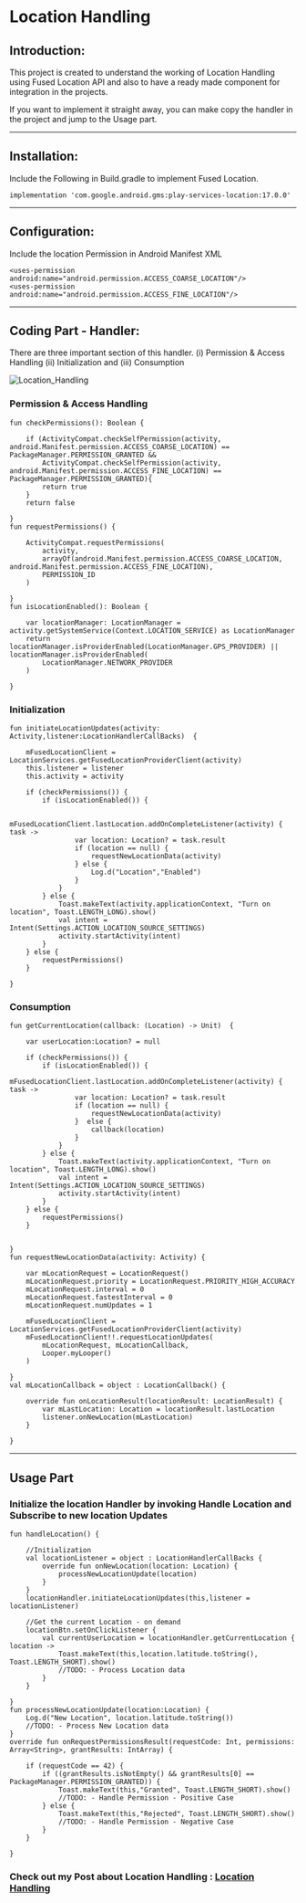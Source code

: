 # Location Handling

## Introduction:

This project is created to understand the working of Location Handling using Fused Location API and also to have a ready made component for integration in the projects.

If you want to implement it straight away, you can make copy the handler in the project and jump to the Usage part.

---------------------------------------------------------------------------------------------------

## Installation:

Include the Following in Build.gradle to implement Fused Location.

```
implementation 'com.google.android.gms:play-services-location:17.0.0'
```

----------------------------------------------------------------------------------------------------

## Configuration:

Include the location Permission in Android Manifest XML

```
<uses-permission android:name="android.permission.ACCESS_COARSE_LOCATION"/>
<uses-permission android:name="android.permission.ACCESS_FINE_LOCATION"/>
```


----------------------------------------------------------------------------------------------------

## Coding Part - Handler:

There are three important section of this handler. (i) Permission & Access Handling (ii) Initialization and (iii) Consumption

![Location_Handling](Location_Handler_Flow.png)

### Permission & Access Handling

```
fun checkPermissions(): Boolean {

    if (ActivityCompat.checkSelfPermission(activity, android.Manifest.permission.ACCESS_COARSE_LOCATION) == PackageManager.PERMISSION_GRANTED &&
        ActivityCompat.checkSelfPermission(activity, android.Manifest.permission.ACCESS_FINE_LOCATION) == PackageManager.PERMISSION_GRANTED){
        return true
    }
    return false

}
fun requestPermissions() {

    ActivityCompat.requestPermissions(
        activity,
        arrayOf(android.Manifest.permission.ACCESS_COARSE_LOCATION, android.Manifest.permission.ACCESS_FINE_LOCATION),
        PERMISSION_ID
    )

}
fun isLocationEnabled(): Boolean {

    var locationManager: LocationManager = activity.getSystemService(Context.LOCATION_SERVICE) as LocationManager
    return locationManager.isProviderEnabled(LocationManager.GPS_PROVIDER) || locationManager.isProviderEnabled(
        LocationManager.NETWORK_PROVIDER
    )

}
```

### Initialization

```
fun initiateLocationUpdates(activity: Activity,listener:LocationHandlerCallBacks)  {

    mFusedLocationClient = LocationServices.getFusedLocationProviderClient(activity)
    this.listener = listener
    this.activity = activity

    if (checkPermissions()) {
        if (isLocationEnabled()) {

            mFusedLocationClient.lastLocation.addOnCompleteListener(activity) { task ->
                var location: Location? = task.result
                if (location == null) {
                    requestNewLocationData(activity)
                } else {
                    Log.d("Location","Enabled")
                }
            }
        } else {
            Toast.makeText(activity.applicationContext, "Turn on location", Toast.LENGTH_LONG).show()
            val intent = Intent(Settings.ACTION_LOCATION_SOURCE_SETTINGS)
            activity.startActivity(intent)
        }
    } else {
        requestPermissions()
    }

}
```

### Consumption

```
fun getCurrentLocation(callback: (Location) -> Unit)  {

    var userLocation:Location? = null

    if (checkPermissions()) {
        if (isLocationEnabled()) {
            mFusedLocationClient.lastLocation.addOnCompleteListener(activity) { task ->
                var location: Location? = task.result
                if (location == null) {
                    requestNewLocationData(activity)
                }  else {
                    callback(location)
                }
            }
        } else {
            Toast.makeText(activity.applicationContext, "Turn on location", Toast.LENGTH_LONG).show()
            val intent = Intent(Settings.ACTION_LOCATION_SOURCE_SETTINGS)
            activity.startActivity(intent)
        }
    } else {
        requestPermissions()
    }


}
fun requestNewLocationData(activity: Activity) {

    var mLocationRequest = LocationRequest()
    mLocationRequest.priority = LocationRequest.PRIORITY_HIGH_ACCURACY
    mLocationRequest.interval = 0
    mLocationRequest.fastestInterval = 0
    mLocationRequest.numUpdates = 1

    mFusedLocationClient = LocationServices.getFusedLocationProviderClient(activity)
    mFusedLocationClient!!.requestLocationUpdates(
        mLocationRequest, mLocationCallback,
        Looper.myLooper()
    )

}
val mLocationCallback = object : LocationCallback() {

    override fun onLocationResult(locationResult: LocationResult) {
        var mLastLocation: Location = locationResult.lastLocation
        listener.onNewLocation(mLastLocation)
    }

}
```


----------------------------------------------------------------------------------------------------

## Usage Part

### Initialize the location Handler by invoking Handle Location and Subscribe to new location Updates

```
fun handleLocation() {

    //Initialization
    val locationListener = object : LocationHandlerCallBacks {
        override fun onNewLocation(location: Location) {
            processNewLocationUpdate(location)
        }
    }
    locationHandler.initiateLocationUpdates(this,listener = locationListener)

    //Get the current Location - on demand
    locationBtn.setOnClickListener {
        val currentUserLocation = locationHandler.getCurrentLocation { location ->
            Toast.makeText(this,location.latitude.toString(), Toast.LENGTH_SHORT).show()
            //TODO: - Process Location data
        }
    }

}
fun processNewLocationUpdate(location:Location) {
    Log.d("New Location", location.latitude.toString())
    //TODO: - Process New Location data
}
override fun onRequestPermissionsResult(requestCode: Int, permissions: Array<String>, grantResults: IntArray) {

    if (requestCode == 42) {
        if ((grantResults.isNotEmpty() && grantResults[0] == PackageManager.PERMISSION_GRANTED)) {
            Toast.makeText(this,"Granted", Toast.LENGTH_SHORT).show()
            //TODO: - Handle Permission - Positive Case
        } else {
            Toast.makeText(this,"Rejected", Toast.LENGTH_SHORT).show()
            //TODO: - Handle Permission - Negative Case
        }
    }

}
```


### Check out my Post about Location Handling : [Location Handling](https://vijaysn.com/2020/04/23/ios-av-player/)
